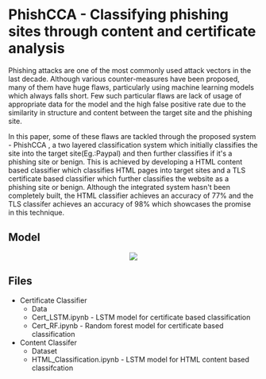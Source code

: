 # PhishCCA - Classifying phishing sites through content and certificate analysis

Phishing attacks are one of the most commonly used attack vectors in the last decade. Although various counter-measures have been proposed, many of them have huge flaws, particularly using machine learning models which always falls short. Few such particular flaws are lack of usage of appropriate data for the model and the high false positive rate due to the similarity in structure and content between the target site and the phishing site. 

In this paper, some of these flaws are tackled through the proposed system - PhishCCA , a two layered classification system  which initially classifies the site into the target site(Eg.:Paypal) and then further classifies if it's a phishing site or benign. This is achieved by developing a HTML content based classifier which classifies HTML pages into target sites and a TLS certificate based classifier which further classifies the website as a phishing site or benign. Although the integrated system hasn't been completely built, the HTML classifier achieves an accuracy of 77\% and the TLS classifer achieves an accuracy of 98\% which showcases the promise in this technique. 

## Model 
<p align="center">
  <img src="https://i.ibb.co/vvXVwhD/design.png">
</p>

## Files
- Certificate Classifier
	- Data
	- Cert_LSTM.ipynb - LSTM model for certificate based classification
	- Cert_RF.ipynb - Random forest model for certificate based classification
- Content Classifer 
	- Dataset
	- HTML_Classification.ipynb - LSTM model for HTML content based classifcation
   

